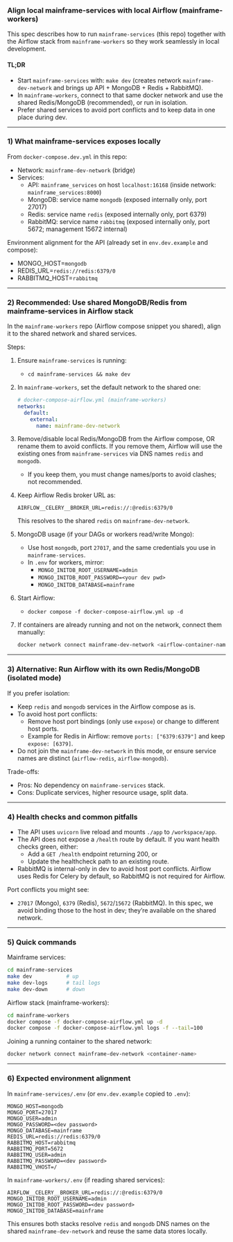 ### Align local mainframe-services with local Airflow (mainframe-workers)

This spec describes how to run `mainframe-services` (this repo) together with the Airflow stack from `mainframe-workers` so they work seamlessly in local development.

#### TL;DR
- Start `mainframe-services` with: `make dev` (creates network `mainframe-dev-network` and brings up API + MongoDB + Redis + RabbitMQ).
- In `mainframe-workers`, connect to that same docker network and use the shared Redis/MongoDB (recommended), or run in isolation.
- Prefer shared services to avoid port conflicts and to keep data in one place during dev.

---

### 1) What mainframe-services exposes locally

From `docker-compose.dev.yml` in this repo:
- Network: `mainframe-dev-network` (bridge)
- Services:
  - API: `mainframe_services` on host `localhost:16168` (inside network: `mainframe_services:8000`)
  - MongoDB: service name `mongodb` (exposed internally only, port 27017)
  - Redis: service name `redis` (exposed internally only, port 6379)
  - RabbitMQ: service name `rabbitmq` (exposed internally only, port 5672; management 15672 internal)

Environment alignment for the API (already set in `env.dev.example` and compose):
- MONGO_HOST=`mongodb`
- REDIS_URL=`redis://redis:6379/0`
- RABBITMQ_HOST=`rabbitmq`

---

### 2) Recommended: Use shared MongoDB/Redis from mainframe-services in Airflow stack

In the `mainframe-workers` repo (Airflow compose snippet you shared), align it to the shared network and shared services.

Steps:
1. Ensure `mainframe-services` is running:
   - `cd mainframe-services && make dev`

2. In `mainframe-workers`, set the default network to the shared one:
   ```yaml
   # docker-compose-airflow.yml (mainframe-workers)
   networks:
     default:
       external:
         name: mainframe-dev-network
   ```

3. Remove/disable local Redis/MongoDB from the Airflow compose, OR rename them to avoid conflicts. If you remove them, Airflow will use the existing ones from `mainframe-services` via DNS names `redis` and `mongodb`.

   - If you keep them, you must change names/ports to avoid clashes; not recommended.

4. Keep Airflow Redis broker URL as:
   ```
   AIRFLOW__CELERY__BROKER_URL=redis://:@redis:6379/0
   ```
   This resolves to the shared `redis` on `mainframe-dev-network`.

5. MongoDB usage (if your DAGs or workers read/write Mongo):
   - Use host `mongodb`, port `27017`, and the same credentials you use in `mainframe-services`.
   - In `.env` for workers, mirror:
     - `MONGO_INITDB_ROOT_USERNAME=admin`
     - `MONGO_INITDB_ROOT_PASSWORD=<your dev pwd>`
     - `MONGO_INITDB_DATABASE=mainframe`

6. Start Airflow:
   - `docker compose -f docker-compose-airflow.yml up -d`

7. If containers are already running and not on the network, connect them manually:
   ```bash
   docker network connect mainframe-dev-network <airflow-container-name>
   ```

---

### 3) Alternative: Run Airflow with its own Redis/MongoDB (isolated mode)

If you prefer isolation:
- Keep `redis` and `mongodb` services in the Airflow compose as is.
- To avoid host port conflicts:
  - Remove host port bindings (only use `expose`) or change to different host ports.
  - Example for Redis in Airflow: remove `ports: ["6379:6379"]` and keep `expose: [6379]`.
- Do not join the `mainframe-dev-network` in this mode, or ensure service names are distinct (`airflow-redis`, `airflow-mongodb`).

Trade-offs:
- Pros: No dependency on `mainframe-services` stack.
- Cons: Duplicate services, higher resource usage, split data.

---

### 4) Health checks and common pitfalls

- The API uses `uvicorn` live reload and mounts `./app` to `/workspace/app`.
- The API does not expose a `/health` route by default. If you want health checks green, either:
  - Add a `GET /health` endpoint returning 200, or
  - Update the healthcheck path to an existing route.
- RabbitMQ is internal-only in dev to avoid host port conflicts. Airflow uses Redis for Celery by default, so RabbitMQ is not required for Airflow.

Port conflicts you might see:
- `27017` (Mongo), `6379` (Redis), `5672`/`15672` (RabbitMQ). In this spec, we avoid binding those to the host in dev; they’re available on the shared network.

---

### 5) Quick commands

Mainframe services:
```bash
cd mainframe-services
make dev           # up
make dev-logs      # tail logs
make dev-down      # down
```

Airflow stack (mainframe-workers):
```bash
cd mainframe-workers
docker compose -f docker-compose-airflow.yml up -d
docker compose -f docker-compose-airflow.yml logs -f --tail=100
```

Joining a running container to the shared network:
```bash
docker network connect mainframe-dev-network <container-name>
```

---

### 6) Expected environment alignment

In `mainframe-services/.env` (or `env.dev.example` copied to `.env`):
```
MONGO_HOST=mongodb
MONGO_PORT=27017
MONGO_USER=admin
MONGO_PASSWORD=<dev password>
MONGO_DATABASE=mainframe
REDIS_URL=redis://redis:6379/0
RABBITMQ_HOST=rabbitmq
RABBITMQ_PORT=5672
RABBITMQ_USER=admin
RABBITMQ_PASSWORD=<dev password>
RABBITMQ_VHOST=/
```

In `mainframe-workers/.env` (if reading shared services):
```
AIRFLOW__CELERY__BROKER_URL=redis://:@redis:6379/0
MONGO_INITDB_ROOT_USERNAME=admin
MONGO_INITDB_ROOT_PASSWORD=<dev password>
MONGO_INITDB_DATABASE=mainframe
```

This ensures both stacks resolve `redis` and `mongodb` DNS names on the shared `mainframe-dev-network` and reuse the same data stores locally.



